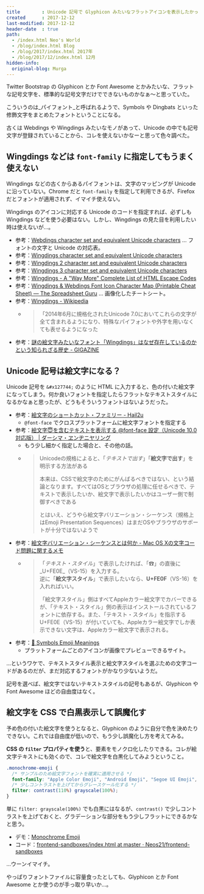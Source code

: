 ```yaml
---
title        : Unicode 記号で Glyphicon みたいなフラットアイコンを表示したかった
created      : 2017-12-12
last-modified: 2017-12-12
header-date  : true
path:
  - /index.html Neo's World
  - /blog/index.html Blog
  - /blog/2017/index.html 2017年
  - /blog/2017/12/index.html 12月
hidden-info:
  original-blog: Murga
---
```


Twitter Bootstrap の Glyphicon とか Font Awesome とかみたいな、フラットな記号文字を、標準的な記号文字だけでできないものかなぁ〜と思っていた。

こういうのは_パイフォント_と呼ばれるようで、Symbols や Dingbats といった修飾文字をまとめたフォントということになる。

古くは Webdings や Wingdings みたいなモノがあって、Unicode の中でも記号文字が登録されていることから、コレを使えないかなーと思って色々調べた。

## Wingdings などは `font-family` に指定してもうまく使えない

Wingdings などの古くからあるパイフォントは、文字のマッピングが Unicode に沿っていない。Chrome だと `font-family` を指定して利用できるが、Firefox だとフォントが適用されず、イマイチ使えない。

Wingdings のアイコンに対応する Unicode のコードを指定すれば、必ずしも Wingdings などを使う必要はない。しかし、Wingdings の見た目を利用したい時は使えないが…。

- 参考：[Webdings character set and equivalent Unicode characters](http://www.alanwood.net/demos/webdings.html) … フォントの文字と Unicode の対応表。
- 参考：[Wingdings character set and equivalent Unicode characters](http://www.alanwood.net/demos/wingdings.html)
- 参考：[Wingdings 2 character set and equivalent Unicode characters](http://www.alanwood.net/demos/wingdings-2.html)
- 参考：[Wingdings 3 character set and equivalent Unicode characters](http://www.alanwood.net/demos/wingdings-3.html)
- 参考：[Wingdings - A "Way More" Complete List of HTML Escape Codes](http://mottie.github.io/Unicode/wingdings.html)
- 参考：[Wingdings & Webdings Font Icon Character Map (Printable Cheat Sheet) — The Spreadsheet Guru](https://www.thespreadsheetguru.com/blog/wingdings-webdings-font-icon-cheat-sheet-printable) … 画像化したチートシート。
- 参考：[Wingdings - Wikipedia](https://ja.wikipedia.org/wiki/Wingdings)
  - > 「2014年6月に規格化されたUnicode 7.0においてこれらの文字が全て含まれるようになり、特殊なパイフォントや外字を用いなくても表せるようになった
- 参考：[謎の絵文字みたいなフォント「Wingdings」はなぜ存在しているのかという知られざる歴史 - GIGAZINE](https://gigazine.net/news/20160314-wingdings-font/)

## Unicode 記号は絵文字になる？

Unicode 記号を `&#x127744;` のように HTML に入力すると、色の付いた絵文字になってしまう。何か良いフォントを指定したらフラットなテキストスタイルになるかなぁと思ったが、どうもそういうフォントはないようだった。

- 参考：[絵文字のショートカット・ファミリー - Hail2u](https://hail2u.net/blog/webdesign/emoji-shotcut-family.html)
  - `@font-face` でクロスプラットフォームに絵文字フォントを指定する
- 参考：[絵文字😇を含むテキストを表示する @font-face 設定（Unicode 10.0対応版） | ダーシマ・ヱンヂニヤリング](https://necomesi.jp/blog/tsmd/posts/154)
  - もう少し細かく指定した場合と、その他の話。
  - > Unicodeの規格によると、「_テキストで出す_」「**絵文字で出す**」を明示する方法がある
    > 
    > 本来は、CSSで絵文字のためにがんばるべきではない、という結論となります。すべてはOSとブラウザの処理に任せるべきで、テキストで表示したいか、絵文字で表示したいかはユーザー側で制御すべきである
    > 
    > とはいえ、どうやら絵文字バリエーション・シーケンス（規格上はEmoji Presentation Sequences）はまだOSやブラウザのサポートが十分ではないようで
- 参考：[絵文字バリエーション・シーケンスとは何か - Mac OS Xの文字コード問題に関するメモ](http://d.hatena.ne.jp/NAOI/20120802/1343876603)　　
  - > 「_テキスト・スタイル_」で表示したければ、「☎」の直後に_U+FE0E_（VS-15）を入力する。  
    > 逆に「**絵文字スタイル**」で表示したいなら、**U+FE0F**（VS-16）を入れればいい。
    > 
    > 「絵文字スタイル」側はすべてAppleカラー絵文字でカバーできるが、「テキスト・スタイル」側の表示はインストールされているフォントに依存する。また、「テキスト・スタイル」を指示するU+FE0E（VS-15）が付いていても、Appleカラー絵文字でしか表示できない文字は、Appleカラー絵文字で表示される。
- 参考：[🔣 Symbols Emoji Meanings](https://emojipedia.org/symbols/)
  - プラットフォームごとのアイコンが画像でプレビューできるサイト。

…というワケで、テキストスタイル表示と絵文字スタイルを選ぶための文字コードがあるのだが、まだ対応するフォントがかなり少ないようだ。

記号を選べば、絵文字ではないテキストスタイルの記号もあるが、Glyphicon や Font Awesome ほどの自由度はなく。

## 絵文字を CSS で白黒表示して誤魔化す

予め色の付いた絵文字を使うとなると、Glyphicon のように自分で色を決めたりできない。これでは自由度が低いので、もう少し誤魔化し方を考えてみる。

**CSS の `filter` プロパティを使う**と、要素をモノクロ化したりできる。コレが絵文字テキストにも効くので、コレで絵文字を白黒化してみようということ。

```css
.monochrome-emoji {
  /* サンプルのため絵文字フォントを確実に適用させる */
  font-family: "Apple Color Emoji", "Android Emoji", "Segoe UI Emoji", "Segoe UI Symbol", "Noto Color Emoji", "Noto Sans Emoji", "Noto Sans Symbols", "Noto Emoji", "Gecko Emoji";
  /* 少しコントラストを上げてからグレースケール化する */
  filter: contrast(110%) grayscale(100%);
}
```

単に `filter: grayscale(100%)` でも白黒にはなるが、`contrast()` で少しコントラストを上げておくと、グラデーションな部分をもう少しフラットにできるかなと思う。

- デモ：[Monochrome Emoji](https://neos21.github.io/frontend-sandboxes/monochrome-emoji/index.html)
- コード：[frontend-sandboxes/index.html at master · Neos21/frontend-sandboxes](https://github.com/neos21/frontend-sandboxes/blob/master/monochrome-emoji/index.html)

…ウーンイマイチ。

やっぱりフォントファイルに容量食ったとしても、Glyphicon とか Font Awesome とか使うのが手っ取り早いか…。

